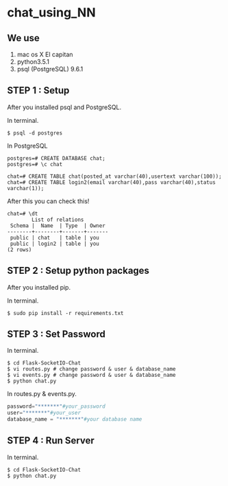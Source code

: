 # chat_using_NN

## We use

1. mac os X El capitan
2. python3.5.1
3. psql (PostgreSQL) 9.6.1

## STEP 1 : Setup

After you installed psql and PostgreSQL.

In terminal.

```Terminal: in terminal
$ psql -d postgres
```

In PostgreSQL
```
postgres=# CREATE DATABASE chat;
postgres=# \c chat

chat=# CREATE TABLE chat(posted_at varchar(40),usertext varchar(100));
chat=# CREATE TABLE login2(email varchar(40),pass varchar(40),status varchar(1));
```

After this you can check this!


```
chat=# \dt
        List of relations
 Schema |  Name  | Type  | Owner 
--------+--------+-------+-------
 public | chat   | table | you
 public | login2 | table | you
(2 rows)
```

## STEP 2 : Setup python packages

After you installed pip.

In terminal.
```command:command
$ sudo pip install -r requirements.txt
```

## STEP 3 : Set Password

In terminal.

```Terminal: in terminal
$ cd Flask-SocketIO-Chat
$ vi routes.py # change password & user & database_name
$ vi events.py # change password & user & database_name
$ python chat.py
```

In routes.py & events.py.
```python:routes.py
password="*******"#your_password
user="*******"#your_user
database_name = "*******"#your database name
```

## STEP 4 : Run Server

In terminal.

```Terminal: in terminal
$ cd Flask-SocketIO-Chat
$ python chat.py
```
